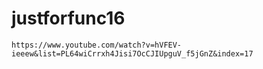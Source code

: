 # justforfunc16

`https://www.youtube.com/watch?v=hVFEV-ieeew&list=PL64wiCrrxh4Jisi7OcCJIUpguV_f5jGnZ&index=17`
